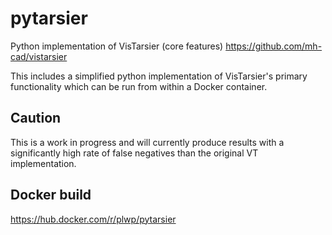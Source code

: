 # pytarsier
Python implementation of VisTarsier (core features)
https://github.com/mh-cad/vistarsier

This includes a simplified python implementation of VisTarsier's primary functionality which can be run from within a Docker container.

## Caution
This is a work in progress and will currently produce results with a significantly high rate of false negatives than the original VT implementation.

## Docker build
https://hub.docker.com/r/plwp/pytarsier
